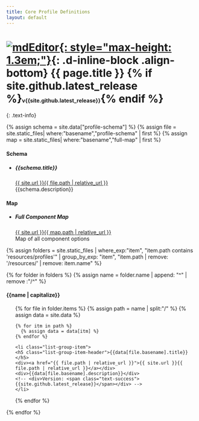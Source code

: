 ```yaml
---
title: Core Profile Definitions
layout: default
---
```


# [![mdEditor](https://www.mdeditor.org/img/mdEditor_logo.png){: style="max-height: 1.3em;"}](https://www.mdeditor.org){: .d-inline-block .align-bottom} {{ page.title }} {% if site.github.latest_release %}<span style="font-size:.5em;" class="text-muted">v{{site.github.latest_release}}</span>{% endif %}

{: .text-info}

{% assign schema = site.data["profile-schema"] %}
{% assign file = site.static_files| where:"basename","profile-schema" | first %}
{% assign map = site.static_files| where:"basename","full-map" | first %}

<div class="row">
  <div class="col-sm">
    <div class="card mb-5 mt-5 border-info">
      <h4 class="card-header text-white bg-info">Schema</h4>
      <ul class="list-group list-group-flush">
        <li class="list-group-item">
        <h5 class="list-group-item-header">{{schema.title}}</h5>
        <div><a href="{{ file.path | relative_url }}">{{ site.url }}{{ file.path | relative_url }}</a></div>
        <div>{{schema.description}}</div>
        <!-- <div>Version: <span class="text-success">{{site.github.latest_release}}</span></div> -->
        </li>
      </ul>
    </div>
  </div>
  <div class="col-sm">
    <div class="card mb-5 mt-5 border-info">
      <h4 class="card-header text-white bg-info">Map</h4>
      <ul class="list-group list-group-flush">
        <li class="list-group-item">
        <h5 class="list-group-item-header">Full Component Map</h5>
        <div><a href="{{ map.path | relative_url }}">{{ site.url }}{{ map.path | relative_url }}</a></div>
        <div>Map of all component options</div>
        <!-- <div>Version: <span class="text-success">{{site.github.latest_release}}</span></div> -->
        </li>
      </ul>
    </div>
  </div>
</div>

{% assign folders = site.static_files | where_exp:"item", "item.path contains 'resources/profiles'" | group_by_exp: "item",
"item.path | remove: '/resources/' | remove: item.name" %}

{% for folder in folders %}
{% assign name = folder.name | append: "^" | remove :"/^" %}

<div class="card mt-3 mb-5">
  <h4 class="card-header text-info">{{name | capitalize}}</h4>
  <ul class="list-group list-group-flush">
  {% for file in folder.items %}
    {% assign path = name | split:"/" %}
    {% assign data = site.data %}

    {% for itm in path %}
      {% assign data = data[itm] %}
    {% endfor %}

    <li class="list-group-item">
    <h5 class="list-group-item-header">{{data[file.basename].title}}</h5>
    <div><a href="{{ file.path | relative_url }}">{{ site.url }}{{ file.path | relative_url }}</a></div>
    <div>{{data[file.basename].description}}</div>
    <!-- <div>Version: <span class="text-success">{{site.github.latest_release}}</span></div> -->
    </li>

{% endfor %}

  </ul>
</div>
{% endfor %}
